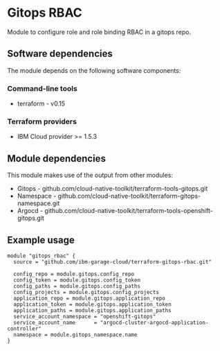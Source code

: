 # Gitops RBAC

Module to configure role and role binding RBAC in a gitops repo.

## Software dependencies

The module depends on the following software components:

### Command-line tools

- terraform - v0.15

### Terraform providers

- IBM Cloud provider >= 1.5.3

## Module dependencies

This module makes use of the output from other modules:

- Gitops - github.com/cloud-native-toolkit/terraform-tools-gitops.git
- Namespace - github.com/cloud-native-toolkit/terraform-gitops-namespace.git
- Argocd - github.com/cloud-native-toolkit/terraform-tools-openshift-gitops.git

## Example usage

```hcl-terraform
module "gitops_rbac" {
  source = "github.com/ibm-garage-cloud/terraform-gitops-rbac.git"

  config_repo = module.gitops.config_repo
  config_token = module.gitops.config_token
  config_paths = module.gitops.config_paths
  config_projects = module.gitops.config_projects
  application_repo = module.gitops.application_repo
  application_token = module.gitops.application_token
  application_paths = module.gitops.application_paths
  service_account_namespace = "openshift-gitops"
  service_account_name      = "argocd-cluster-argocd-application-controller"
  namespace = module.gitops_namespace.name
}
```
